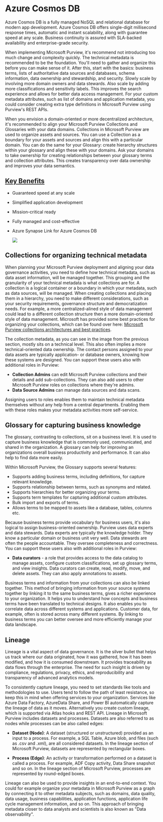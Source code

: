 
# Azure Cosmos DB

Azure Cosmos DB is a fully managed NoSQL and relational database for modern app development. Azure Cosmos DB offers single-digit millisecond response times, automatic and instant scalability, along with guarantee speed at any scale. Business continuity is assured with SLA-backed availability and enterprise-grade security.

When implementing Microsoft Purview, it's recommend not introducing too much change and complexity quickly. The technical metadata is recommended to be the foundation. You'll need to gather and organize this before you can make sense of it. After this, start with the basics: business terms, lists of authoritative data sources and databases, schema information, data ownership and stewardship, and security. Slowly scale by involving more domain owners and data stewards. Also scale by adding more classifications and sensitivity labels. This improves the search experience and allows for better data access management. For your custom metadata attributes, such as list of domains and application metadata, you could consider creating extra type definitions in Microsoft Purview using Purview's REST APIs.

When you envision a domain-oriented or more decentralized architecture, it's recommended to align your Microsoft Purview Collections and Glossaries with your data domains. Collections in Microsoft Purview are used to organize assets and sources. You can use a Collection as a boundary for your assets and sources and align this with a particular domain. You can do the same for your Glossary: create hierarchy structures within your glossary and align these with your domains. Ask your domains to take ownership for creating relationships between your glossary terms and collection attributes. This creates transparency over data ownership and improves your data semantics.

## [Key Benefits](https://learn.microsoft.com/en-us/azure/cosmos-db/introduction#key-benefits)

* Guaranteed speed at any scale
* Simplified application development
* Mission-critical ready
* Fully managed and cost-effective
* Azure Synapse Link for Azure Cosmos DB

   ![](../images/preface/metadata.png)

## Collections for organizing technical metadata

When planning your Microsoft Purview deployment and aligning your data governance activities, you need to define how technical metadata, such as data asset information, will be managed together. This grouping and the granularity of your technical metadata is what collections are for. A collection is a logical container or a boundary in which your metadata, such as data sources, will be managed. When creating collections and placing them in a hierarchy, you need to make different considerations, such as your security requirements, governance structure and democratization needs. For example, a more centralized-alined style of data management could lead to a different collection structure then a more domain-oriented style of data management. Microsoft has provided some best practices for organizing your collections, which can be found over here: [Microsoft Purview collections architectures and best practices](https://docs.microsoft.com/azure/purview/concept-best-practices-collections).

The collection metadata, as you can see in the image from the previous section, mostly sits on a technical level. This also often implies a more technical-oriented data ownership. The contact persons assigned to your data assets are typically application- or database owners, knowing how these systems are designed. You can support these users also with additional roles in Purview:

- **Collection Admins** can edit Microsoft Purview collections and their details and add sub-collections. They can also add users to other Microsoft Purview roles on collections where they're admins.
- **Data Source Admins** can manage data sources and data scans.

Assigning users to roles enables them to maintain technical metadata themselves without any help from a central departments. Enabling them with these roles makes your metadata activities more self-service.

## Glossary for capturing business knowledge

The glossary, contrasting to collections, sit on a business level. It is used to capture business knowledge that is commonly used, communicated, and shared in the organization. A glossary can help for improving an organizations overall business productivity and performance. It can also help to find data more easily.

Within Microsoft Purview, the Glossary supports several features:

- Supports adding business terms, including definitions, for capture relevant knowledge.
- Supports relationship between terms, such as synonyms and related.
- Supports hierarchies for better organizing your terms.
- Supports term templates for capturing additional custom attributes.
- Bulk import and exports of terms.
- Allows terms to be mapped to assets like a database, tables, columns etc.

Because business terms provide vocabulary for business users, it's also logical to assign business-oriented ownership. Purview uses data experts and data stewards. Data experts are typically the knowledge holder. They know a particular domain or business unit very well. Data stewards are often the people accountable. They oversee completeness and correctness. You can support these users also with additional roles in Purview:

- **Data curators** - a role that provides access to the data catalog to manage assets, configure custom classifications, set up glossary terms, and view insights. Data curators can create, read, modify, move, and delete assets. They can also apply annotations to assets.

Business terms and information from your collections can also be linked together. This method of bringing information from your source systems together by linking it to the same business terms, gives a richer experience to your organization. It helps you to understand how concepts and business terms have been translated to technical designs. It also enables you to correlate data across different systems and applications. Customer data, for example, often is stored across many different systems. By linking to business terms you can better oversee and more efficiently manage your data landscape.

## Lineage

Lineage is a vital aspect of data governance. It is the silver bullet that helps us track where our data originated, how it was gathered, how it has been modified, and how it is consumed downstream. It provides traceability as data flows through the enterprise. The need for such insight is driven by compliance, regulations, privacy, ethics, and reproducibility and transparency of advanced analytics models.

To consistently capture lineage, you need to set standards like tools and methodologies to use. Users tend to follow the path of least resistance, so keep this in mind when offering services to your organization. Services like Azure Data Factory, AzureData Share, and Power BI automatically capture the lineage of data as it moves. Alternatively you create custom lineage, which is supported via Atlas hooks and REST API. Lineage in Microsoft Purview includes datasets and processes. Datasets are also referred to as nodes while processes can be also called edges:

- **Dataset (Node)**: A dataset (structured or unstructured) provided as an input to a process. For example, a SQL Table, Azure blob, and files (such as .csv and .xml), are all considered datasets. In the lineage section of Microsoft Purview, datasets are represented by rectangular boxes.

- **Process (Edge)**: An activity or transformation performed on a dataset is called a process. For example, ADF Copy activity, Data Share snapshot and so on. In the lineage section of Microsoft Purview, processes are represented by round-edged boxes.

Lineage can also be used to provide insights in an end-to-end context. You could for example organize your metadata in Microsoft Purview as a graph by connecting it to other metadata subjects, such as domains, data quality, data usage, business capabilities, application functions, application life cycle management information, and so on. This approach of bringing metadata closer to data analysts and scientists is also known as "Data observability".
